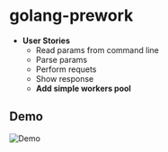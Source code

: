 # golang-prework
* **User Stories**
  * Read params from command line
  * Parse params
  * Perform requets
  * Show response
  * **Add simple workers pool**
## Demo
![Demo](./prework.gif)
